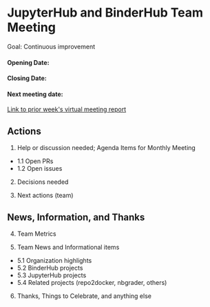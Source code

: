 # JupyterHub and BinderHub Team Meeting

Goal: Continuous improvement

#### Opening Date:
#### Closing Date:
#### Next meeting date: <YYYY-MM-DD HH:MM TZ>
[Link to prior week's virtual meeting report]()

## Actions

1. Help or discussion needed; Agenda Items for Monthly Meeting
- 1.1 Open PRs
- 1.2 Open issues

2. Decisions needed

3. Next actions (team)

## News, Information, and Thanks

4. Team Metrics

5. Team News and Informational items
- 5.1 Organization highlights
- 5.2 BinderHub projects
- 5.3 JupyterHub projects
- 5.4 Related projects (repo2docker, nbgrader, others)

6. Thanks, Things to Celebrate, and anything else
